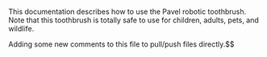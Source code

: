 This documentation describes how to use the Pavel robotic toothbrush.
Note that this toothbrush is totally safe to use for children, adults, pets, and wildlife.

Adding some new comments to this file to pull/push files directly.$$
